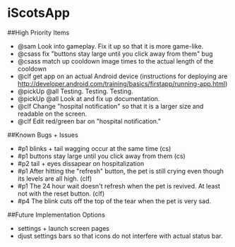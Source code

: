 # iScotsApp

##High Priority Items

* @sam Look into gameplay. Fix it up so that it is more game-like.
* @csass fix "buttons stay large until you click away from them" bug
* @csass match up cooldown image times to the actual length of the cooldown
* @clf get app on an actual Android device (instructions for deploying are http://developer.android.com/training/basics/firstapp/running-app.html)
* @pickUp @all Testing. Testing. Testing.
* @pickUp @all Look at and fix up documentation.
* @clf Change "hospital notification" so that it is a larger size and readable on the screen.
* @clf Edit red/green bar on "hospital notification."

##Known Bugs + Issues
* #p1 blinks + tail wagging occur at the same time (cs)
* #p1 buttons stay large until you click away from them (cs)
* #p2 tail + eyes dissapear on hospitalization
* #p1 After hitting the "refresh" button, the pet is still crying even though its levels are all high. (clf)
* #p1 The 24 hour wait doesn't refresh when the pet is revived.  At least not with the reset button. (clf)
* #p4 The blink cuts off the top of the tear when the pet is very sad.

##Future Implementation Options
* settings + launch screen pages
* djust settings bars so that icons do not interfere with actual status bar.
